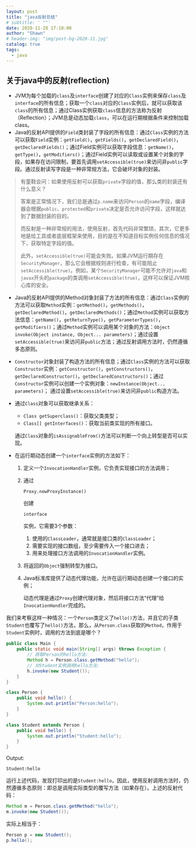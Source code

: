 ```yaml
---
layout: post
title: "java反射总结"
# subtitle: ' ""'
date: 2020-11-28 17:10:00
author: "Shawn"
# header-img: "img/post-bg-2020-11.jpg"
catalog: true
tags:
  - java
---
```


## 关于java中的反射(reflection)

- JVM为每个加载的`class`及`interface`创建了对应的`Class`实例来保存`class`及`interface`的所有信息；获取一个`class`对应的`Class`实例后，就可以获取该`class`的所有信息；通过Class实例获取`class`信息的方法称为反射（Reflection）；JVM总是动态加载`class`，可以在运行期根据条件来控制加载class。
- Java的反射API提供的`Field`类封装了字段的所有信息：通过`Class`实例的方法可以获取`Field`实例：`getField()`，`getFields()`，`getDeclaredField()`，`getDeclaredFields()`；通过Field实例可以获取字段信息：`getName()`，`getType()`，`getModifiers()`；通过Field实例可以读取或设置某个对象的字段，如果存在访问限制，要首先调用`setAccessible(true)`来访问非`public`字段。通过反射读写字段是一种非常规方法，它会破坏对象的封装。

> 有童鞋会问：如果使用反射可以获取`private`字段的值，那么类的封装还有什么意义？
>
> 答案是正常情况下，我们总是通过`p.name`来访问`Person`的`name`字段，编译器会根据`public`、`protected`和`private`决定是否允许访问字段，这样就达到了数据封装的目的。
>
> 而反射是一种非常规的用法，使用反射，首先代码非常繁琐，其次，它更多地是给工具或者底层框架来使用，目的是在不知道目标实例任何信息的情况下，获取特定字段的值。
>
> 此外，`setAccessible(true)`可能会失败。如果JVM运行期存在`SecurityManager`，那么它会根据规则进行检查，有可能阻止`setAccessible(true)`。例如，某个`SecurityManager`可能不允许对`java`和`javax`开头的`package`的类调用`setAccessible(true)`，这样可以保证JVM核心库的安全。

- Java的反射API提供的Method对象封装了方法的所有信息：通过`Class`实例的方法可以获取`Method`实例：`getMethod()`，`getMethods()`，`getDeclaredMethod()`，`getDeclaredMethods()`；通过`Method`实例可以获取方法信息：`getName()`，`getReturnType()`，`getParameterTypes()`，`getModifiers()`；通过`Method`实例可以调用某个对象的方法：`Object invoke(Object instance, Object... parameters)`；通过设置`setAccessible(true)`来访问非`public`方法；通过反射调用方法时，仍然遵循多态原则。

- `Constructor`对象封装了构造方法的所有信息；通过`Class`实例的方法可以获取`Constructor`实例：`getConstructor()`，`getConstructors()`，`getDeclaredConstructor()`，`getDeclaredConstructors()`；通过`Constructor`实例可以创建一个实例对象：`newInstance(Object... parameters)`； 通过设置`setAccessible(true)`来访问非`public`构造方法。

- 通过`Class`对象可以获取继承关系：

  - `Class getSuperclass()`：获取父类类型；
  - `Class[] getInterfaces()`：获取当前类实现的所有接口。

  通过`Class`对象的`isAssignableFrom()`方法可以判断一个向上转型是否可以实现。

- 在运行期动态创建一个`interface`实例的方法如下：

  1. 定义一个`InvocationHandler`实例，它负责实现接口的方法调用；

  2. 通过

     ```
     Proxy.newProxyInstance()
     ```

     创建

     ```
     interface
     ```

     实例，它需要3个参数：

     1. 使用的`ClassLoader`，通常就是接口类的`ClassLoader`；
     2. 需要实现的接口数组，至少需要传入一个接口进去；
     3. 用来处理接口方法调用的`InvocationHandler`实例。

  3. 将返回的`Object`强制转型为接口。

  4. Java标准库提供了动态代理功能，允许在运行期动态创建一个接口的实例；

     动态代理是通过`Proxy`创建代理对象，然后将接口方法“代理”给`InvocationHandler`完成的。



 我们来考察这样一种情况：一个`Person`类定义了`hello()`方法，并且它的子类`Student`也覆写了`hello()`方法，那么，从`Person.class`获取的`Method`，作用于`Student`实例时，调用的方法到底是哪个？ 

```java
public class Main {
    public static void main(String[] args) throws Exception {
        // 获取Person的hello方法:
        Method h = Person.class.getMethod("hello");
        // 对Student实例调用hello方法:
        h.invoke(new Student());
    }
}

class Person {
    public void hello() {
        System.out.println("Person:hello");
    }
}

class Student extends Person {
    public void hello() {
        System.out.println("Student:hello");
    }
}
```

Output:

```
Student:hello
```

 运行上述代码，发现打印出的是`Student:hello`，因此，使用反射调用方法时，仍然遵循多态原则：即总是调用实际类型的覆写方法（如果存在）。上述的反射代码： 

```java
Method m = Person.class.getMethod("hello");
m.invoke(new Student());
```

 实际上相当于： 

```java
Person p = new Student();
p.hello();
```


